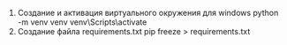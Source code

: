 1. Создание и активация виртуального окружения для windows
python -m venv venv
venv\Scripts\activate
2. Создание файла requirements.txt
pip freeze > requirements.txt
